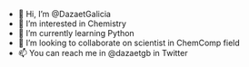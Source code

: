 - 👋 Hi, I’m @DazaetGalicia
- 👀 I’m interested in Chemistry
- 🌱 I’m currently learning Python
- 💞️ I’m looking to collaborate on scientist in ChemComp field
- 📫 You can reach me in @dazaetgb in Twitter

<!---
DazaetGalicia/DazaetGalicia is a ✨ special ✨ repository because its `README.md` (this file) appears on your GitHub profile.
You can click the Preview link to take a look at your changes.
--->
